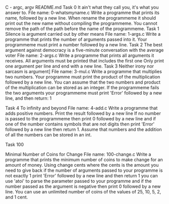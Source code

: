 C - argc, argv
README.md
Task 0
It ain't what they call you, it's what you answer to.
File name: 0-whatsmyname.c
Write a programme that prints its name, followed by a new line.
When rename the programmeme it should print out the new name without compiling the programmeme. You cannot remove the path of the path before the name of the programmeme.
Task 1
Silence is argument carried out by other means
File name: 1-args.c
Write a programme that prints the number of arguments passed into it.
Your programmeme must print a number followed by a new line.
Task 2
The best argument against democracy is a five-minute conversation with the average voter
File name: 2-args.c
Write a programme that prints all arguments it receives.
All arguments must be printed that includes the first one
Only print one argument per line and end with a new line.
Task 3
Neither irony nor sarcasm is argument] 
File name: 3-mul.c
 Write a programme that multiplies two numbers.
Your programme must print the product of the multiplication followed by a new line.
You can assume that the two numbers and product of the multiplication can be stored as an integer.
If the programmeme fails the two arguments your programmeme must print 'Error' followed by a new line, and then return: 1

Task 4
To infinity and beyond
File name: 4-add.c
Write a programme that adds positive numbers.
Print the result followed by a new line
If no number is passed to the programmeme then print 0 followed by a new line and if one of the number contains symbols that are not digits then print 'Error' followed by a new line then return 1.
Assume that numbers and the addition of all the numbers can be stored in an int.


Task 100

Minimal Number of Coins for Change
File name: 100-change.c
Write a programme that prints the minimum number of coins to make change for an amount of money.
Using change cents where the cents is the amount you need to give back if the number of arguments passed to your programme is not exactly 1 print 'Error' followed by a new line and then return 1
you can use 'atoi' to parse the parameter passed to your programme and if the number passed as the argument is negative then print 0 followed by a new line.
You can use an unlimited number of coins of the values of 25, 10, 5, 2, and 1 cent.

